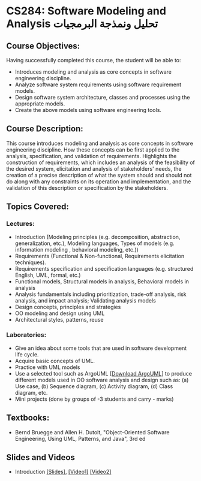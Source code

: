 # CS284: Software Modeling and Analysis تحليل ونمذجة البرمجيات
## Course Objectives:
Having successfully completed this course, the student will be able to:
* Introduces modeling and analysis as core concepts in software engineering discipline.
* Analyze software system requirements using software requirement models.
* Design software system architecture, classes and processes using the appropriate models.
* Create the above models using software engineering tools.

## Course Description:
This course introduces modeling and analysis as core concepts in software engineering discipline. How these concepts can be first applied to the analysis, specification, and validation of requirements. Highlights the construction of requirements, which includes an analysis of the feasibility of the desired system, elicitation and analysis of stakeholders' needs, the creation of a precise description of what the system should and should not do along with any constraints on its operation and implementation, and the validation of this description or specification by the stakeholders.

## Topics Covered:
### Lectures:
* Introduction (Modeling principles (e.g. decomposition, abstraction, generalization, etc.), Modeling languages, Types of models (e.g. information modeling , behavioral modeling, etc.))
* Requirements (Functional & Non-functional, Requirements elicitation techniques).
* Requirements specification and specification languages (e.g. structured English, UML, formal, etc.)
* Functional models, Structural models in analysis, Behavioral models in analysis
* Analysis fundamentals including prioritization, trade-off analysis, risk analysis, and impact analysis; Validating analysis models
* Design concepts, principles and strategies
* OO modeling and design using UML
* Architectural styles, patterns, reuse

### Laboratories:
* Give an idea about some tools that are used in software development life cycle.
* Acquire basic concepts of UML.
* Practice with UML models
* Use a selected tool such as ArgoUML [[Download ArgoUML](./SW/ArgoUML-0.34-setup.exe)] to produce different models used in OO software analysis and design such as: (a) Use case, (b) Sequence diagram, (c) Activity diagram, (d) Class diagram, etc.
* Mini projects (done by groups of -3 students and carry - marks)

## Textbooks:
* Bernd Bruegge and Allen H. Dutoit, "Object-Oriented Software Engineering, Using UML, Patterns, and Java", 3rd ed

## Slides and Videos
* Introduction [[Slides]](./Slides/Lecture%201%20-%20Introduction.pdf), [[Video1]](https://youtu.be/XANP36e8leI) [[Video2]](https://youtu.be/KcRCUCqL6CM)
